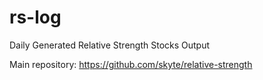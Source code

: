 # rs-log
Daily Generated Relative Strength Stocks Output 

Main repository: https://github.com/skyte/relative-strength